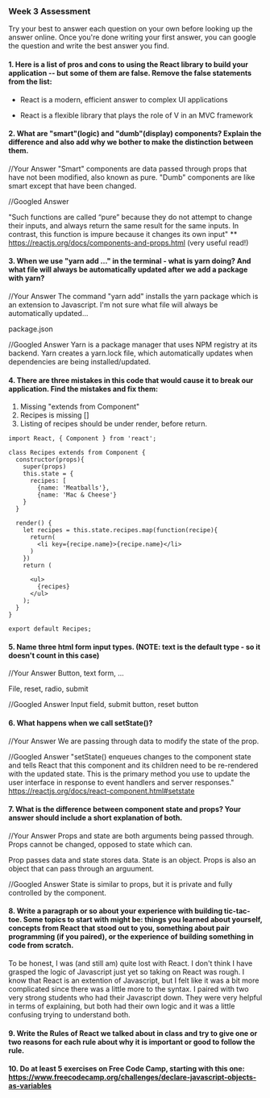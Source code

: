 ### Week 3 Assessment

Try your best to answer each question on your own before looking up the answer online. Once you're done writing your first answer, you can google the question and write the best answer you find.

#### 1. Here is a list of pros and cons to using the React library to build your application -- but some of them are false. Remove the false statements from the list:

<!-- - React was created to be simple, so that even people with minimal code experience could use it and create Single Page Applications (SPAs) (This is referring to Angular) -->
- React is a modern, efficient answer to complex UI applications
<!-- - React is a full stack framework for modern web applications -->
- React is a flexible library that plays the role of V in an MVC framework


 #### 2. What are "smart"(logic) and "dumb"(display) components? Explain the difference and also add why we bother to make the distinction between them.


 //Your Answer
 "Smart" components are data passed through props that have not been modified, also known as pure. "Dumb" components are like smart except that have been changed.


 //Googled Answer

 "Such functions are called “pure” because they do not attempt to change their inputs, and always return the same result for the same inputs.
 In contrast, this function is impure because it changes its own input"
 ** https://reactjs.org/docs/components-and-props.html (very useful read!)

#### 3. When we use "yarn add ..." in the terminal - what is yarn doing? And what file will always be automatically updated after we add a package with yarn?


 //Your Answer
 The command "yarn add" installs the yarn package which is an extension to Javascript. I'm not sure what file will always be automatically updated...

package.json

 //Googled Answer
Yarn is a package manager that uses NPM registry at its backend. Yarn creates a yarn.lock file, which automatically updates when dependencies are being installed/updated.

#### 4. There are three mistakes in this code that would cause it to break our application. Find the mistakes and fix them:

  1. Missing "extends from Component"
  2. Recipes is missing []
  3. Listing of recipes should be under render, before return.

    import React, { Component } from 'react';

    class Recipes extends from Component {
      constructor(props){
        super(props)
        this.state = {
          recipes: [
            {name: 'Meatballs'},
            {name: 'Mac & Cheese'}    
        }
      }

      render() {
        let recipes = this.state.recipes.map(function(recipe){
          return(
            <li key={recipe.name}>{recipe.name}</li>
          )
        })
        return (

          <ul>
            {recipes}
          </ul>
        );
      }
    }

    export default Recipes;

#### 5. Name three html form input types. (NOTE: text is the default type - so it doesn't count in this case)

 //Your Answer
Button, text form, ...

File, reset, radio, submit

 //Googled Answer
Input field, submit button, reset button

 #### 6. What happens when we call setState()?

 //Your Answer
We are passing through data to modify the state of the prop.

 //Googled Answer
"setState() enqueues changes to the component state and tells React that this component and its children need to be re-rendered with the updated state. This is the primary method you use to update the user interface in response to event handlers and server responses." https://reactjs.org/docs/react-component.html#setstate

 #### 7. What is the difference between component state and props? Your answer should include a short explanation of both.


 //Your Answer
Props and state are both arguments being passed through. Props cannot be changed, opposed to state which can.

Prop passes data and state stores data.
State is an object. Props is also an object that can pass through an arguument.

 //Googled Answer
 State is similar to props, but it is private and fully controlled by the component.


#### 8. Write a paragraph or so about your experience with building tic-tac-toe. Some topics to start with might be: things you learned about yourself, concepts from React that stood out to you, something about pair programming (if you paired), or the experience of building something in code from scratch.

To be honest, I was (and still am) quite lost with React. I don't think I have grasped the logic of Javascript just yet so taking on React was rough. I know that React is an extention of Javascript, but I felt like it was a bit more complicated since there was a little more to the syntax. I paired with two very strong students who had their Javascript down. They were very helpful in terms of explaining, but both had their own logic and it was a little confusing trying to understand both.


#### 9. Write the Rules of React we talked about in class and try to give one or two reasons for each rule about why it is important or good to follow the rule.

#### 10. Do at least 5 exercises on Free Code Camp, starting with this one: https://www.freecodecamp.org/challenges/declare-javascript-objects-as-variables
